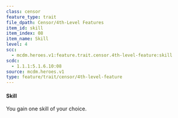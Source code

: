 ```yaml
---
class: censor
feature_type: trait
file_dpath: Censor/4th-Level Features
item_id: skill
item_index: 08
item_name: Skill
level: 4
scc:
  - mcdm.heroes.v1:feature.trait.censor.4th-level-feature:skill
scdc:
  - 1.1.1:5.1.6.10:08
source: mcdm.heroes.v1
type: feature/trait/censor/4th-level-feature
---
```


#### Skill

You gain one skill of your choice.
